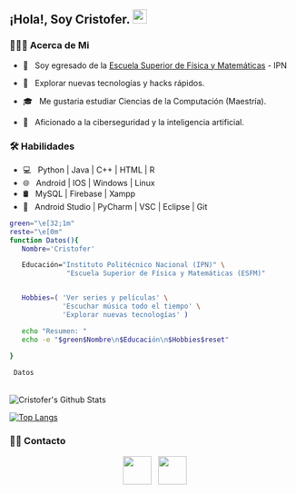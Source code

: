 
        
<h2> ¡Hola!, Soy Cristofer. <img src="https://github.com/souvikguria98/souvikguria98/blob/master/Hi.gif" width="25"></h2>


<h3> 👨🏻‍💻 Acerca de Mi </h3>

- 🔭 &nbsp; Soy egresado de la [Escuela Superior de Física y Matemáticas](https://www.esfm.ipn.mx/) - IPN

- 🤔 &nbsp; Explorar nuevas tecnologías y hacks rápidos.
- 🎓 &nbsp; Me gustaria estudiar Ciencias de la Computación (Maestría).
- 🌱 &nbsp; Aficionado a la ciberseguridad y la inteligencia artificial.

<h3>🛠 Habilidades</h3>

- 💻 &nbsp; Python | Java | C++ | HTML | R  
- 🌐 &nbsp; Android | IOS | Windows | Linux
- 🛢 &nbsp; MySQL | Firebase | Xampp
- 🔧 &nbsp; Android Studio | PyCharm | VSC | Eclipse | Git

 ```bash
green="\e[32;1m"
reste="\e[0m"
 function Datos(){
	Nombre='Cristofer'

	Educación="Instituto Politécnico Nacional (IPN)" \
               "Escuela Superior de Física y Matemáticas (ESFM)"


	Hobbies=( 'Ver series y películas' \
		      'Escuchar música todo el tiempo' \
		      'Explorar nuevas tecnologías' )

	echo "Resumen: "
	echo -e "$green$Nombre\n$Educación\n$Hobbies$reset"
	
}

  Datos	
 ```


<br>

<!-- ![Cristofer's Github Stats](https://github-readme-stats.vercel.app/api?username=devSouvik&show_icons=true&title_color=fff&icon_color=79ff97&text_color=9f9f9f&bg_color=151515) -->
<img align="center" src="https://github-readme-stats.vercel.app/api?username=cristophgaray&include_all_commits=true&count_private=true&show_icons=true&line_height=20&title_color=7A7ADB&icon_color=2234AE&text_color=D3D3D3&bg_color=0,000000,130F40" alt="Cristofer's Github Stats">

</br>


[![Top Langs](https://github-readme-stats.vercel.app/api/top-langs/?username=cristophgaray&layout=compact&text_color=daf7dc&bg_color=151515)](https://github.com/devSouvik/github-readme-stats)

<h3> 🤝🏻 Contacto </h3>

<p align="center">
&nbsp; <a href="https://www.linkedin.com/in/cristofer-h-garay-g/" target="_blank" rel="noopener noreferrer"><img src="https://img.icons8.com/plasticine/100/000000/linkedin.png" width="50" /></a>
&nbsp; <a href="mailto:cristopherhali@gmail.com" target="_blank" rel="noopener noreferrer"><img src="https://img.icons8.com/plasticine/100/000000/gmail.png"  width="50" /></a>
</p>